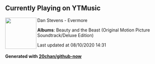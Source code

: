 ## Currently Playing on YTMusic

[<img align="left" width="100" src="https://lh3.googleusercontent.com/jej343l-7DJxcd4wx3v-qWIpQ3g8_FcTan8EkvI5cMCxxEQKVMUORRF4VtJwpDTz4U3tjncW0nx66EGY">](https://music.youtube.com/channel/UCOn8xKnmsFr2l3aIeBClAXA)

Dan Stevens - Evermore

**Albums**: Beauty and the Beast (Original Motion Picture Soundtrack/Deluxe Edition)

Last updated at 08/10/2020 14:31

#### Generated with [20chan/github-now](https://github.com/20chan/github-now)


<!--
**20chan/20chan** is a ✨ _special_ ✨ repository because its `README.md` (this file) appears on your GitHub profile.

Here are some ideas to get you started:

- 🔭 I’m currently working on ...
- 🌱 I’m currently learning ...
- 👯 I’m looking to collaborate on ...
- 🤔 I’m looking for help with ...
- 💬 Ask me about ...
- 📫 How to reach me: ...
- 😄 Pronouns: ...
- ⚡ Fun fact: ...
-->
